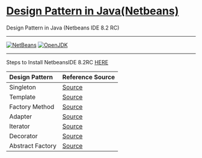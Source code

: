 # [Design Pattern in Java(Netbeans)](https://github.com/GabriOliv/java-netbeans-design-pattern)

Design Pattern in Java (Netbeans IDE 8.2 RC) 

---

[![NetBeans](https://img.shields.io/badge/NetBeans-8.2%20RC-blue)](https://netbeans.org/downloads/8.2/rc/)
[![OpenJDK](https://img.shields.io/badge/OpenJDK-8-success)](https://openjdk.java.net/)

---

Steps to Install NetbeansIDE 8.2RC [HERE](https://gist.github.com/GabriOliv/edd9ab432fe774a696eb1cdc93608be0)

| Design Pattern | Reference Source |
| :----- | :----- |
| Singleton | [Source](https://www.javatpoint.com/singleton-design-pattern-in-java) |
| Template | [Source](https://www.javatpoint.com/template-pattern) |
| Factory Method | [Source](https://www.javatpoint.com/factory-method-design-pattern) |
| Adapter | [Source](https://www.javatpoint.com/adapter-pattern) |
| Iterator | [Source](https://www.javatpoint.com/iterator-pattern) |
| Decorator | [Source](https://www.javatpoint.com/decorator-pattern) |
| Abstract Factory | [Source](https://www.javatpoint.com/abstract-factory-pattern) |
